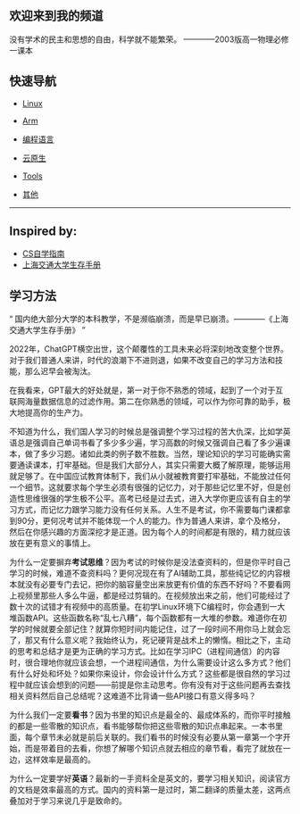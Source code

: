 ## 欢迎来到我的频道

没有学术的民主和思想的自由，科学就不能繁荣。 ————2003版高一物理必修一课本

## 快速导航

- [Linux](linux/index.md)

- [Arm](arm/index.md)

- [编程语言](pl/index.md)

- [云原生](cloud/index.md)

- [Tools](tools/index.md)

- [其他](others/index.md)

---

## Inspired by:

- [CS自学指南](https://csdiy.wiki/CS%E5%AD%A6%E4%B9%A0%E8%A7%84%E5%88%92/)
- [上海交通大学生存手册](https://survivesjtu.gitbook.io/survivesjtumanual/)

## 学习方法

<q>
国内绝大部分大学的本科教学，不是濒临崩溃，而是早已崩溃。————《上海交通大学生存手册》
</q>

2022年，ChatGPT横空出世，这个颠覆性的工具未来必将深刻地改变整个世界。对于我们普通人来讲，时代的浪潮下不进则退，如果不改变自己的学习方法和技能，那么迟早会被淘汰。

在我看来，GPT最大的好处就是，第一对于你不熟悉的领域，起到了一个对于互联网海量数据信息的过滤作用。第二在你熟悉的领域，可以作为你可靠的助手，极大地提高你的生产力。

不知道为什么，我们国人学习的时候总是强调整个学习过程的苦大仇深，比如学英语总是强调自己单词书看了多少多少遍，学习高数的时候又强调自己看了多少遍课本，做了多少习题。诸如此类的例子数不胜数。当然，理论知识的学习可能确实需要通读课本，打牢基础。但是我们大部分人，其实只需要大概了解原理，能够运用就足够了。在中国应试教育体制下，我们从小就被教育要打牢基础，不能放过任何一个细节。这就要求每个学生必须有很强的记忆力，对于那些记忆里不好，但是创造性思维很强的学生极不公平。高考已经是过去式，进入大学你更应该有自主的学习方式，而记忆力跟学习能力没有任何关系。人生不是考试，你不需要每门课都拿到90分，更何况考试并不能体现一个人的能力。作为普通人来讲，拿个及格分，然后在你感兴趣的方面深挖才是正道。因为每个人的时间都是有限的，精力就应该放在更有意义的事情上。

为什么一定要摒弃**考试思维**？因为考试的时候你是没法查资料的，但是你平时自己学习的时候，难道不查资料吗？更何况现在有了AI辅助工具，那些纯记忆的内容根本就没有必要专门去记，把你的脑容量空出来放更有价值的东西不好吗？不要看网上视频里那些人多么牛逼，都是经过剪辑的。在视频放出来之前，他们可能经过了数十次的试错才有视频中的高质量。在初学Linux环境下C编程时，你会遇到一大堆函数API。这些函数名称“乱七八糟”，每个函数都有一大堆的参数。难道你在初学的时候就要全部记住？就算你短时间内能记住，过了一段时间不用你马上就会忘了，那又有什么意义呢？我始终认为，死记硬背是战术上的懒惰。相比之下，主动的思考和总结才是更为正确的学习方式。比如在学习IPC（进程间通信）的内容时，很合理地你就应该会想，一个进程间通信，为什么需要设计这么多方式？他们有什么好处和坏处？如果你来设计，你会设计什么方式？这些都是很自然的学习过程中就应该会想到的问题——前提是你主动思考。你有没有对于这些问题再去查找相关资料然后自己总结呢？这难道不比背诵一些API接口有意义得多吗？

为什么我们一定要**看书**？因为书里的知识点是最全的、最成体系的，而你平时接触的都是一些零散的知识点，看书能够帮你把这些零散的知识点串起来。一本书里面，每个章节未必就是前后关联的。我们看书的时候没有必要从第一章第一个字开始，而是带着目的去看，你想了解哪个知识点就去相应的章节看，看完了就放在一边，这样效率是最高的。

为什么一定要学好**英语**？最新的一手资料全是英文的，要学习相关知识，阅读官方的文档是效率最高的方式。国内的资料第一是过时，第二翻译的质量太差，这两点叠加对于学习来说几乎是致命的。

